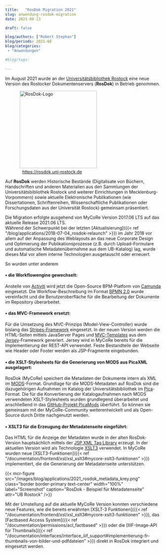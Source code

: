 ```yaml
---
title:   "RosDok Migration 2021"
slug: anwendung-rosdok-migration
date: 2021-08-13

draft: false

blog/authors: ["Robert Stephan"]
blog/periods: 2021-08
blog/categories:
 - "Anwendungen"

#blog/tags:
 
---
```


Im August 2021 wurde an der [Universitätsbibliothek Rostock](https://www.ub.uni-rostock.de/) eine neue Version 
des Rostocker Dokumentenservers (**RosDok**) in Betrieb genommen.
<!--more-->

&nbsp; &nbsp; &nbsp; &nbsp; &nbsp; &nbsp; <img src="/images/blog/applications/2021_rosdok_logo_left_blue.png" width="250" alt="RosDok-Logo"><br />
&nbsp; &nbsp; &nbsp; &nbsp; &nbsp; &nbsp; &nbsp; https://rosdok.uni-rostock.de

Auf **RosDok** werden Historische Bestände (Digitalisate von Büchern, Handschriften und anderen Materialien aus den Sammlungen der Universitätsbibliothek Rostock und weiterer Einrichtungen in Mecklenburg-Vorpommern) sowie aktuelle Elektronische Publikationen (wie Dissertationen, Schriftenreihen, Wissenschaftliche Publikationen oder Forschungsdaten aus der Universität Rostock) gemeinsam präsentiert.

Die Migration erfolgte ausgehend von MyCoRe Version 2017.06 LTS auf das aktuelle Release 2021.06 LTS.  
Während der Schwerpunkt bei der letzten [Aktualisierung]({{< ref "/blog/applications/2018-07-04_rosdok-relaunch" >}}) im Jahr 2018 vor allem auf der Anpassung des Weblayouts an das neue Corporate Design und Optimierung der Publikationsprozesse (z.B. durch Upload-Formulare und automatische Metadatenübernahme aus dem UB-Katalog) lag, wurde dieses Mal vor allem interne Technologien ausgetauscht oder erneuert.
  
So wurden unter anderem

#### • die Workflowengine gewechselt:
Anstelle von [Activiti](https://www.activiti.org/) wird jetzt die Open-Source BPM-Platform von [Camunda](https://camunda.com/de/) eingesetzt.
Die Workflow-Beschreibung im Format [BPMN 2.0](https://www.bpmn.de/lexikon/bpmn/) wurde vereinfacht und die Benutzeroberfläche für die Bearbeitung der Dokumente im Repository überarbeitet.

#### • das MVC-Framework ersetzt:
Für die Umsetzung des MVC-Prinzips (Model-View-Controller) wurde bislang das [Stripes-Framework](https://stripesframework.atlassian.net) eingesetzt. In der neuen Version werden die HTML-Seiten mittels JavaServer Pages und [MVC-Templates](https://eclipse-ee4j.github.io/jersey.github.io/documentation/latest/mvc.html) aus dem [Jersey](https://eclipse-ee4j.github.io/jersey/)-Framework generiert. Jersey wird in MyCoRe bereits für die Implementierung der REST-API verwendet. Feste Bestandteile der Webseite wie Header oder Footer werden als JSP-Fragmente eingebunden.

#### • die XSLT-Stylesheets für die Generierung von MODS aus PicaXML ausgelagert:
RosDok (MyCoRe) speichert die Metadaten der Dokumente intern als XML im [MODS](http://www.loc.gov/standards/mods/)-Format. Grundlage für die MODS-Metadaten auf RosDok sind die dazugehörigen Aufnahmen im Katalog der Universitätsbibliothek im [Pica](https://format.gbv.de/pica)-Format. Die für die Konvertierung der Katalogaufnahmen nach MODS verwendeten XSLT-Stylesheets wurden grundlegend überarbeitet und anschließend in das [GitHub-Projekt PicaMods](https://github.com/MyCoRe-Org/pica2mods) überführt. So können sie gemeinsam mit der MyCoRe-Community weiterentwickelt und als Open-Source durch Dritte nachgenutzt werden.


#### • XSLT3 für die Erzeugung der Metadatenseite eingeführt:
Das HTML für die Anzeige der Metadaten wurde in der alten RosDok-Version hauptsächlich mittels der [JSP XML Tag Library](https://docs.oracle.com/javaee/5/tutorial/doc/bnakq.html) erzeugt.
In der aktuellen Version wird als Technologie [XSLT3](https://www.w3.org/TR/xslt-30/) verwendet. In MyCoRe wurden neue [XSLT3-Funktionen]({{< ref "/documentation/frontend/xsl/xsl_xslt3#mycore-xslt3-funktionen" >}}) implementiert, die die Generierung der Metadatenseite unterstützen.

{{< mcr-figure src="/images/blog/applications/2021_rosdok_metadata_krey.png" 
         class="border border-primary text-center" width="100%" 
         label="Screenshot" caption="RosDok - Beispiel für Metadatenseite" attr="UB Rostock" />}}

Mit der Umstellung auf die aktuelle MyCoRe Version konnten verschiedene neue Features, wie die bereits erwähnten [XSLT-3 Funktionen]({{< ref "/documentation/frontend/xsl/xsl_xslt3#mycore-xslt3-funktionen" >}}), das [Factbased Access System]({{< ref "/documentation/permissions/acl_factbased" >}}) oder die [IIIF-Image-API für Thumbnails]({{< ref "/documentation/interfaces/interface_iiif_support#implementierung-fr-thumbnails-von-bilder-und-pdfdateien" >}}) direkt in RosDok integriert und eingesetzt werden.

<br>
